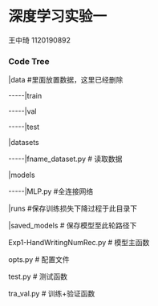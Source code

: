 # 深度学习实验一

王中琦 1120190892

### Code Tree

|data #里面放置数据，这里已经删除

-----|train 

-----|val

-----|test

|datasets

-----|fname_dataset.py # 读取数据

|models

-----|MLP.py #全连接网络

|runs #保存训练损失下降过程于此目录下

|saved_models # 保存模型至此轮路径下

Exp1-HandWritingNumRec.py # 模型主函数

opts.py # 配置文件

test.py # 测试函数

tra_val.py # 训练+验证函数

